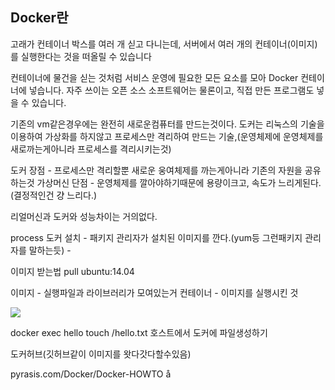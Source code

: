 ## Docker란
고래가 컨테이너 박스를 여러 개 싣고 다니는데, 서버에서 여러 개의 컨테이너(이미지)를 실행한다는 것을 떠올릴 수 있습니다

컨테이너에 물건을 싣는 것처럼 서비스 운영에 필요한 모든 요소를 모아 Docker 컨테이너에 넣습니다. 자주 쓰이는 오픈 소스 소프트웨어는 물론이고, 직접 만든 프로그램도 넣을 수 있습니다.

기존의 vm같은경우에는 완전히 새로운컴퓨터를 만드는것이다. 도커는 리눅스의 기술을 이용하여 가상화를 하지않고 프로세스만 격리하여 만드는 기술,(운영체제에 운영체제를 새로까는게아니라 프로세스를 격리시키는것)

도커 장점 - 프로세스만 격리할뿐 새로운 웅여체제를 까는게아니라 기존의 자원을 공유하는것
가상머신 단점 - 운영체제를 깔아야하기때문에 용량이크고, 속도가 느리게된다.(결정적인건 걍 느리다.)

리얼머신과 도커와 성능차이는 거의없다.

process
도커 설치 -  패키지 관리자가 설치된 이미지를 깐다.(yum등 그런패키지 관리자를 말하는듯) -




이미지 받는법
pull ubuntu:14.04


이미지 - 실행파일과 라이브러리가 모여있는거
컨테이너 - 이미지를 실행시킨 것

![](https://i.imgur.com/o5JQc3m.png)



docker exec hello touch /hello.txt
호스트에서 도커에 파일생성하기

도커허브(깃허브같이 이미지를 왓다갓다할수있음)

pyrasis.com/Docker/Docker-HOWTO
å